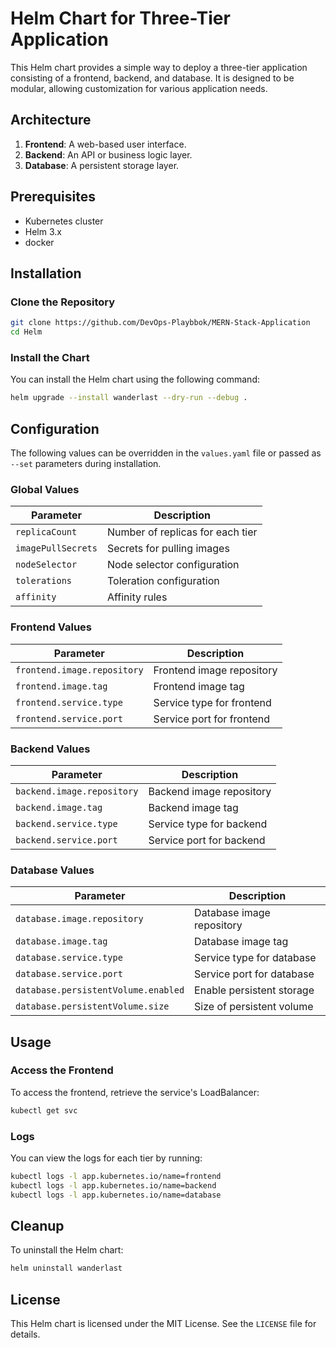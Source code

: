 # Helm Chart for Three-Tier Application

This Helm chart provides a simple way to deploy a three-tier application consisting of a frontend, backend, and database. It is designed to be modular, allowing customization for various application needs.

## Architecture

1. **Frontend**: A web-based user interface.
2. **Backend**: An API or business logic layer.
3. **Database**: A persistent storage layer.

## Prerequisites

- Kubernetes cluster 
- Helm 3.x
- docker

## Installation

### Clone the Repository

```bash
git clone https://github.com/DevOps-Playbbok/MERN-Stack-Application
cd Helm
```

### Install the Chart

You can install the Helm chart using the following command:

```bash
helm upgrade --install wanderlast --dry-run --debug .
```


## Configuration

The following values can be overridden in the `values.yaml` file or passed as `--set` parameters during installation.

### Global Values

| Parameter                  | Description                         |
|----------------------------|-------------------------------------|
| `replicaCount`             | Number of replicas for each tier   |
| `imagePullSecrets`         | Secrets for pulling images         |
| `nodeSelector`             | Node selector configuration        |
| `tolerations`              | Toleration configuration           |
| `affinity`                 | Affinity rules                     |

### Frontend Values

| Parameter                  | Description                         |
|----------------------------|-------------------------------------|
| `frontend.image.repository`| Frontend image repository           |
| `frontend.image.tag`       | Frontend image tag                  |
| `frontend.service.type`    | Service type for frontend           |
| `frontend.service.port`    | Service port for frontend           |

### Backend Values

| Parameter                  | Description                         |
|----------------------------|-------------------------------------|
| `backend.image.repository` | Backend image repository            |
| `backend.image.tag`        | Backend image tag                   |
| `backend.service.type`     | Service type for backend            |
| `backend.service.port`     | Service port for backend            |

### Database Values

| Parameter                  | Description                         |
|----------------------------|-------------------------------------|
| `database.image.repository`| Database image repository           |
| `database.image.tag`       | Database image tag                  |
| `database.service.type`    | Service type for database           |
| `database.service.port`    | Service port for database           |
| `database.persistentVolume.enabled` | Enable persistent storage  |
| `database.persistentVolume.size`    | Size of persistent volume  |

## Usage

### Access the Frontend

To access the frontend, retrieve the service's LoadBalancer:

```bash
kubectl get svc 
```

### Logs

You can view the logs for each tier by running:

```bash
kubectl logs -l app.kubernetes.io/name=frontend
kubectl logs -l app.kubernetes.io/name=backend
kubectl logs -l app.kubernetes.io/name=database
```

## Cleanup

To uninstall the Helm chart:

```bash
helm uninstall wanderlast
```

## License

This Helm chart is licensed under the MIT License. See the `LICENSE` file for details.
